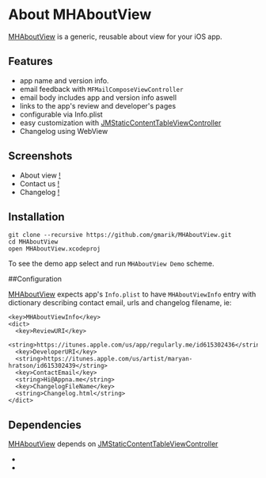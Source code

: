 About MHAboutView
================

[MHAboutView] is a generic, reusable about view for your iOS app.

Features
------------

- app name and version info.
- email feedback with `MFMailComposeViewController`
- email body includes app and version info aswell
- links to the app's review and developer's pages
- configurable via Info.plist
- easy customization with [JMStaticContentTableViewController]
- Changelog using WebView

Screenshots
------------
- About view [!](/Docs/AboutView.png)
- Contact us [!](/Docs/ContactUs.png)
- Changelog  [!](/Docs/Changelog.png)

## Installation

```
git clone --recursive https://github.com/gmarik/MHAboutView.git
cd MHAboutView
open MHAboutView.xcodeproj
```

To see the demo app select and run `MHAboutView Demo` scheme.

##Configuration

[MHAboutView] expects app's `Info.plist` to have `MHAboutViewInfo` entry with dictionary describing contact email, urls and changelog filename, ie:


    <key>MHAboutViewInfo</key>
    <dict>
      <key>ReviewURI</key>
      <string>https://itunes.apple.com/us/app/regularly.me/id615302436</string>
      <key>DeveloperURI</key>
      <string>https://itunes.apple.com/us/artist/maryan-hratson/id615302439</string>
      <key>ContactEmail</key>
      <string>Hi@Appna.me</string>
      <key>ChangelogFileName</key>
      <string>Changelog.html</string>
    </dict>


## Dependencies

[MHAboutView] depends on [JMStaticContentTableViewController]


- [MHAboutView]:https://github.com/gmarik/MHAboutView
- [JMStaticContentTableViewController]:https://github.com/????/JMStaticContentTableViewController

